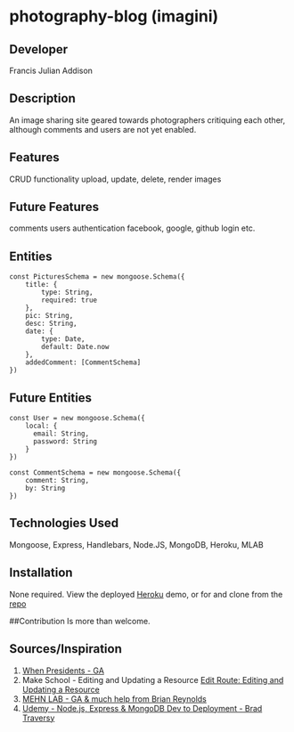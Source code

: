 # photography-blog (imagini)

## Developer
Francis Julian Addison

## Description
An image sharing site geared towards photographers critiquing each other, although comments and users are not yet enabled.

## Features
CRUD functionality
upload, update, delete, render images

## Future Features
comments
users
authentication
facebook, google, github login etc.

## Entities

```
const PicturesSchema = new mongoose.Schema({
    title: {
        type: String,
        required: true
    },
    pic: String,
    desc: String,
    date: {
        type: Date,
        default: Date.now 
    },
    addedComment: [CommentSchema]
})
```
## Future Entities
```
const User = new mongoose.Schema({
    local: {
      email: String,
      password: String
    }
})

const CommentSchema = new mongoose.Schema({
    comment: String,
    by: String
})
```
## Technologies Used
Mongoose, Express, Handlebars, Node.JS, MongoDB, Heroku, MLAB

## Installation
None required. View the deployed [Heroku](https://polar-meadow-82770.herokuapp.com/) demo, or for and clone from the [repo](https://github.com/fjaddison/photography-blog)

##Contribution
Is more than welcome.

## Sources/Inspiration
1. [When Presidents - GA](https://git.generalassemb.ly/ga-wdi-exercises/whenpresident/)
2. Make School - Editing and Updating a Resource [Edit Route: Editing and Updating a Resource](https://www.makeschool.com/academy/tutorial/Q29ob3J0LTE5Ng==/rotten-potatoes-movie-review-site-5dcaad7e-6b68-46ca-bf0e-5c2514d78faa/edit-route-editing-and-updating-a-resource-41eed9e7-7bb8-4d16-b2a0-9c8572d0da67)
3. [MEHN LAB - GA & much help from Brian Reynolds](https://git.generalassemb.ly/brikrey67/mehn-lab)
4. [Udemy - Node.js, Express & MongoDB Dev to Deployment - Brad Traversy](https://www.udemy.com/nodejs-express-mongodb-dev-to-deployment/learn/v4/overview)

